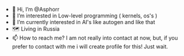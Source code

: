 - 👋 Hi, I’m @Asphorr
- 👀 I’m interested in Low-level programming ( kernels, os's )
- 🌱 I’m currently interested in AI's like autogen and like that
- 🗺 Living in Russia
- 📫 How to reach me? I am not really into contact at now, but, if you prefer to contact with me i will create profile for this! Just wait.

<!---
Asphorr/Asphorr is a ✨ special ✨ repository because its `README.md` (this file) appears on your GitHub profile.
You can click the Preview link to take a look at your changes.
--->
